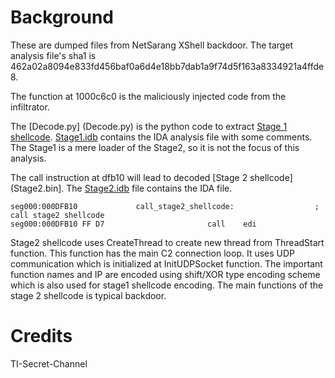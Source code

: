 # Background
These are dumped files from NetSarang XShell backdoor. The target analysis file's sha1 is 462a02a8094e833fd456baf0a6d4e18bb7dab1a9f74d5f163a8334921a4ffde8.

The function at 1000c6c0 is the maliciously injected code from the infiltrator.

The [Decode.py] (Decode.py) is the python code to extract [Stage 1 shellcode](Stage1.bin). [Stage1.idb](Stage1.idb) contains the IDA analysis file with some comments. The Stage1 is a mere loader of the Stage2, so it is not the focus of this analysis.

The call instruction at dfb10 will lead to decoded [Stage 2 shellcode](Stage2.bin]. The [Stage2.idb](Stage2.idb) file contains the IDA file.

```
seg000:000DFB10             call_stage2_shellcode:                  ; call stage2 shellcode
seg000:000DFB10 FF D7                       call    edi
```

Stage2 shellcode uses CreateThread to create new thread from ThreadStart function. This function has the main C2 connection loop. It uses UDP communication which is initialized at InitUDPSocket function. The important function names and IP are encoded using shift/XOR type encoding scheme which is also used for stage1 shellcode encoding. The main functions of the stage 2 shellcode is typical backdoor.

# Credits
TI-Secret-Channel
